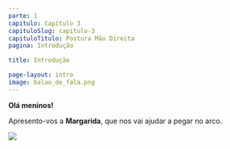 ```yaml
---
parte: 1
capitulo: Capítulo 3
capituloSlug: capitulo-3
capituloTitulo: Postura Mão Direita
pagina: Introdução

title: Introdução

page-layout: intro
image: balao_de_fala.png
---
```


**Olá meninos!** 

Apresento-vos a **Margarida**, que nos vai ajudar a pegar no arco.

<img src="{{site.baseurl}}/assets/graphics/content/margarida.jpg"/>